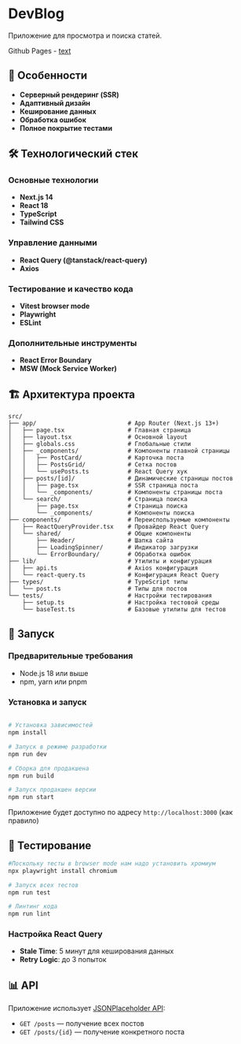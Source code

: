 # DevBlog

Приложение для просмотра и поиска статей.

Github Pages - [text](https://kimiyori.github.io/blog-posts)

## 🚀 Особенности

- **Серверный рендеринг (SSR)**
- **Адаптивный дизайн**
- **Кеширование данных**
- **Обработка ошибок**
- **Полное покрытие тестами**

## 🛠 Технологический стек

### Основные технологии
- **Next.js 14**
- **React 18**
- **TypeScript**
- **Tailwind CSS**

### Управление данными
- **React Query (@tanstack/react-query)**
- **Axios**

### Тестирование и качество кода
- **Vitest browser mode**
- **Playwright**
- **ESLint**

### Дополнительные инструменты
- **React Error Boundary**
- **MSW (Mock Service Worker)**

## 🏗 Архитектура проекта

```
src/
├── app/                          # App Router (Next.js 13+)
│   ├── page.tsx                  # Главная страница
│   ├── layout.tsx                # Основной layout
│   ├── globals.css               # Глобальные стили
│   ├── _components/              # Компоненты главной страницы
│   │   ├── PostCard/             # Карточка поста
│   │   ├── PostsGrid/            # Сетка постов
│   │   └── usePosts.ts           # React Query хук
│   ├── posts/[id]/               # Динамические страницы постов
│   │   ├── page.tsx              # SSR страница поста
│   │   └── _components/          # Компоненты страницы поста
│   └── search/                   # Страница поиска
│       ├── page.tsx              # Страница поиска
│       └── _components/          # Компоненты поиска
├── components/                   # Переиспользуемые компоненты
│   ├── ReactQueryProvider.tsx    # Провайдер React Query
│   └── shared/                   # Общие компоненты
│       ├── Header/               # Шапка сайта
│       ├── LoadingSpinner/       # Индикатор загрузки
│       └── ErrorBoundary/        # Обработка ошибок
├── lib/                          # Утилиты и конфигурация
│   ├── api.ts                    # Axios конфигурация
│   └── react-query.ts            # Конфигурация React Query
├── types/                        # TypeScript типы
│   └── post.ts                   # Типы для постов
└── tests/                        # Настройки тестирования
    ├── setup.ts                  # Настройка тестовой среды
    └── baseTest.ts               # Базовые утилиты для тестов
```

## 🚀 Запуск

### Предварительные требования
- Node.js 18 или выше
- npm, yarn или pnpm

### Установка и запуск

```bash

# Установка зависимостей
npm install

# Запуск в режиме разработки
npm run dev

# Сборка для продакшена
npm run build

# Запуск продакшен версии
npm run start
```

Приложение будет доступно по адресу `http://localhost:3000` (как правило)

## 🧪 Тестирование

```bash
#Поскольку тесты в browser mode нам надо установить хромиум
npx playwright install chromium

# Запуск всех тестов
npm run test

# Линтинг кода
npm run lint
```


### Настройка React Query
- **Stale Time**: 5 минут для кеширования данных
- **Retry Logic**: до 3 попыток


## 📊 API

Приложение использует [JSONPlaceholder API](https://jsonplaceholder.typicode.com/):
- `GET /posts` — получение всех постов
- `GET /posts/{id}` — получение конкретного поста
